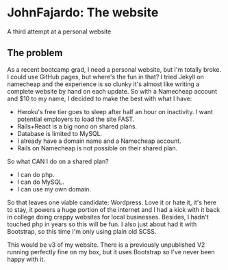 # JohnFajardo: The website
A third attempt at a personal website

## The problem
As a recent bootcamp grad, I need a personal website, but I'm totally broke. I could use GitHub pages, but where's the fun in that? I tried Jekyll on namecheap and the experience is so clunky it's almost like writing a complete website by hand on each update. So with a Namecheap account and $10 to my name, I decided to make the best with what I have:

* Heroku's free tier goes to sleep after half an hour on inactivity. I want potential employers to load the site FAST.
* Rails+React is a big nono on shared plans.
* Database is limited to MySQL.
* I already have a domain name and a Namecheap account.
* Rails on Namecheap is not possible on their shared plan.

So what CAN I do on a shared plan?
* I can do php.
* I can do MySQL.
* I can use my own domain.

So that leaves one viable candidate: Wordpress. Love it or hate it, it's here to stay, it powers a huge portion of the internet and I had a kick with it back in college doing crappy websites for local businesses. Besides, I hadn't touched php in years so this will be fun. I also just about had it with Bootstrap, so this time I'm only using plain old SCSS.

This would be v3 of my website. There is a previously unpublished V2 running perfectly fine on my box, but it uses Bootstrap so I've never been happy with it.